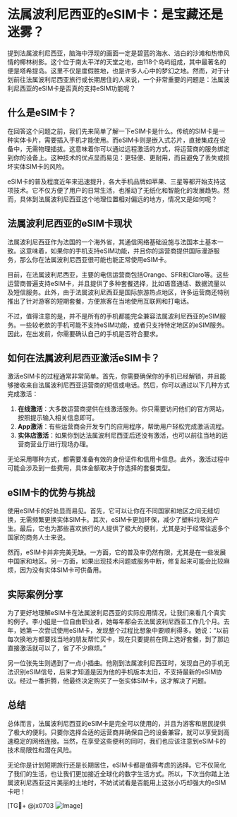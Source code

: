 # 法属波利尼西亚的eSIM卡：是宝藏还是迷雾？

提到法属波利尼西亚，脑海中浮现的画面一定是碧蓝的海水、洁白的沙滩和热带风情的椰林树影。这个位于南太平洋的天堂之地，由118个岛屿组成，其中最著名的便是塔希提岛。这里不仅是度假胜地，也是许多人心中的梦幻之地。然而，对于计划前往法属波利尼西亚旅行或长期居住的人来说，一个非常重要的问题是：法属波利尼西亚的eSIM卡是否真的支持eSIM功能呢？

## 什么是eSIM卡？

在回答这个问题之前，我们先来简单了解一下eSIM卡是什么。传统的SIM卡是一种实体卡片，需要插入手机才能使用。而eSIM卡则是嵌入式芯片，直接集成在设备中，无需物理插拔。这意味着你可以通过远程激活的方式，将运营商的服务绑定到你的设备上。这种技术的优点显而易见：更轻便、更耐用，而且避免了丢失或损坏实体SIM卡的风险。

eSIM卡的普及程度近年来迅速提升，各大手机品牌如苹果、三星等都开始支持这项技术。它不仅方便了用户的日常生活，也推动了无纸化和智能化的发展趋势。然而，具体到法属波利尼西亚这个地理位置相对偏远的地方，情况又是如何呢？

## 法属波利尼西亚的eSIM卡现状

法属波利尼西亚作为法国的一个海外省，其通信网络基础设施与法国本土基本一致。这意味着，如果你的手机支持eSIM功能，并且你的运营商提供国际漫游服务，那么你在法属波利尼西亚很可能也能正常使用eSIM卡。

目前，在法属波利尼西亚，主要的电信运营商包括Orange、SFR和Claro等。这些运营商普遍支持eSIM卡，并且提供了多种套餐选择，比如语音通话、数据流量以及短信服务。此外，由于法属波利尼西亚是国际旅游热点地区，许多运营商还特别推出了针对游客的短期套餐，方便旅客在当地使用互联网和打电话。

不过，值得注意的是，并不是所有的手机都能完全兼容法属波利尼西亚的eSIM服务。一些较老款的手机可能不支持eSIM功能，或者只支持特定地区的eSIM服务。因此，在出发前，你需要确认自己的手机是否符合要求。

## 如何在法属波利尼西亚激活eSIM卡？

激活eSIM卡的过程通常非常简单。首先，你需要确保你的手机已经解锁，并且能够接收来自法属波利尼西亚运营商的短信或电话。然后，你可以通过以下几种方式完成激活：

1. **在线激活**：大多数运营商提供在线激活服务。你只需要访问他们的官方网站，按照提示输入相关信息即可。
2. **App激活**：有些运营商会开发专门的应用程序，帮助用户轻松完成激活流程。
3. **实体店激活**：如果你到达法属波利尼西亚后还没有激活，也可以前往当地的运营商营业厅进行现场办理。

无论采用哪种方式，都需要准备有效的身份证件和信用卡信息。此外，激活过程中可能会涉及到一些费用，具体金额取决于你选择的套餐类型。

## eSIM卡的优势与挑战

使用eSIM卡的好处显而易见。首先，它可以让你在不同国家和地区之间无缝切换，无需频繁更换实体SIM卡。其次，eSIM卡更加环保，减少了塑料垃圾的产生。最后，它也为那些喜欢旅行的人提供了极大的便利，尤其是对于经常往返多个国家的商务人士来说。

然而，eSIM卡并非完美无缺。一方面，它的普及率仍然有限，尤其是在一些发展中国家和地区。另一方面，如果出现技术问题或服务中断，修复起来可能会比较麻烦，因为没有实体SIM卡可供备用。

## 实际案例分享

为了更好地理解eSIM卡在法属波利尼西亚的实际应用情况，让我们来看几个真实的例子。李小姐是一位自由职业者，她每年都会去法属波利尼西亚工作几个月。去年，她第一次尝试使用eSIM卡，发现整个过程比想象中要顺利得多。她说：“以前每次换地方都要找当地的朋友帮忙买卡，现在只要提前在网上选好套餐，到了那边直接激活就可以了，省了不少麻烦。”

另一位张先生则遇到了一点小插曲。他刚到法属波利尼西亚时，发现自己的手机无法识别eSIM信号，后来才知道是因为他的手机版本太旧，不支持最新的eSIM协议。经过一番折腾，他最终决定购买了一张实体SIM卡，这才解决了问题。

## 总结

总体而言，法属波利尼西亚的eSIM卡是完全可以使用的，并且为游客和居民提供了极大的便利。只要你选择合适的运营商并确保自己的设备兼容，就可以享受到高速稳定的网络连接。当然，在享受这些便利的同时，我们也应该注意到eSIM卡的技术局限性和潜在风险。

无论你是计划短期旅行还是长期居住，eSIM卡都是值得考虑的选择。它不仅简化了我们的生活，也让我们更加接近全球化的数字生活方式。所以，下次当你踏上法属波利尼西亚这片美丽的土地时，不妨试试看是否能用上这张小巧却强大的eSIM卡吧！

[TG💪+ @jx0703 ![Image](https://github.com/user-attachments/assets/dbca1d08-cadb-493c-b0ec-ad6f7a83f270)]